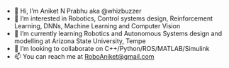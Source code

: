 - 👋 Hi, I’m Aniket N Prabhu aka @whizbuzzer
- 👀 I’m interested in Robotics, Control systems design, Reinforcement Learning, DNNs, Machine Learning and Computer Vision
- 🌱 I’m currently learning Robotics and Autonomous Systems design and modelling at Arizona State University, Tempe
- 💞️ I’m looking to collaborate on C++/Python/ROS/MATLAB/Simulink
- 📫 You can reach me at RoboAniket@gmail.com

<!---
whizbuzzer/whizbuzzer is a ✨ special ✨ repository because its `README.md` (this file) appears on your GitHub profile.
You can click the Preview link to take a look at your changes.
--->
